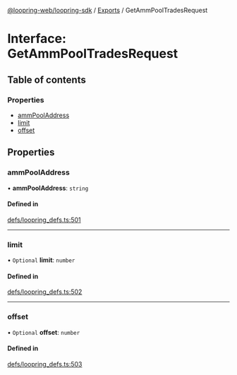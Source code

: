 [@loopring-web/loopring-sdk](../README.md) / [Exports](../modules.md) / GetAmmPoolTradesRequest

# Interface: GetAmmPoolTradesRequest

## Table of contents

### Properties

- [ammPoolAddress](GetAmmPoolTradesRequest.md#ammpooladdress)
- [limit](GetAmmPoolTradesRequest.md#limit)
- [offset](GetAmmPoolTradesRequest.md#offset)

## Properties

### ammPoolAddress

• **ammPoolAddress**: `string`

#### Defined in

[defs/loopring_defs.ts:501](https://github.com/Loopring/loopring_sdk/blob/c031084/src/defs/loopring_defs.ts#L501)

___

### limit

• `Optional` **limit**: `number`

#### Defined in

[defs/loopring_defs.ts:502](https://github.com/Loopring/loopring_sdk/blob/c031084/src/defs/loopring_defs.ts#L502)

___

### offset

• `Optional` **offset**: `number`

#### Defined in

[defs/loopring_defs.ts:503](https://github.com/Loopring/loopring_sdk/blob/c031084/src/defs/loopring_defs.ts#L503)
